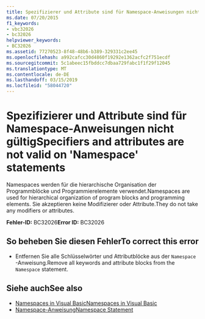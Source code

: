 ```yaml
---
title: Spezifizierer und Attribute sind für Namespace-Anweisungen nicht gültig
ms.date: 07/20/2015
f1_keywords:
- vbc32026
- bc32026
helpviewer_keywords:
- BC32026
ms.assetid: 77270523-8f48-48b6-b389-329331c2ee45
ms.openlocfilehash: a992cafcc30d4860f19292e1362acfc2f751ecdf
ms.sourcegitcommit: 5c1abeec15fbddcc7dbaa729fabc1f1f29f12045
ms.translationtype: MT
ms.contentlocale: de-DE
ms.lasthandoff: 03/15/2019
ms.locfileid: "58044720"
---
```

# <a name="specifiers-and-attributes-are-not-valid-on-namespace-statements"></a><span data-ttu-id="3b99f-102">Spezifizierer und Attribute sind für Namespace-Anweisungen nicht gültig</span><span class="sxs-lookup"><span data-stu-id="3b99f-102">Specifiers and attributes are not valid on 'Namespace' statements</span></span>
<span data-ttu-id="3b99f-103">Namespaces werden für die hierarchische Organisation der Programmblöcke und Programmierelemente verwendet.</span><span class="sxs-lookup"><span data-stu-id="3b99f-103">Namespaces are used for hierarchical organization of program blocks and programming elements.</span></span> <span data-ttu-id="3b99f-104">Sie akzeptieren keine Modifizierer oder Attribute.</span><span class="sxs-lookup"><span data-stu-id="3b99f-104">They do not take any modifiers or attributes.</span></span>  
  
 <span data-ttu-id="3b99f-105">**Fehler-ID:** BC32026</span><span class="sxs-lookup"><span data-stu-id="3b99f-105">**Error ID:** BC32026</span></span>  
  
## <a name="to-correct-this-error"></a><span data-ttu-id="3b99f-106">So beheben Sie diesen Fehler</span><span class="sxs-lookup"><span data-stu-id="3b99f-106">To correct this error</span></span>  
  
-   <span data-ttu-id="3b99f-107">Entfernen Sie alle Schlüsselwörter und Attributblöcke aus der `Namespace` -Anweisung.</span><span class="sxs-lookup"><span data-stu-id="3b99f-107">Remove all keywords and attribute blocks from the `Namespace` statement.</span></span>  
  
## <a name="see-also"></a><span data-ttu-id="3b99f-108">Siehe auch</span><span class="sxs-lookup"><span data-stu-id="3b99f-108">See also</span></span>

- [<span data-ttu-id="3b99f-109">Namespaces in Visual Basic</span><span class="sxs-lookup"><span data-stu-id="3b99f-109">Namespaces in Visual Basic</span></span>](../../visual-basic/programming-guide/program-structure/namespaces.md)
- [<span data-ttu-id="3b99f-110">Namespace-Anweisung</span><span class="sxs-lookup"><span data-stu-id="3b99f-110">Namespace Statement</span></span>](../../visual-basic/language-reference/statements/namespace-statement.md)
